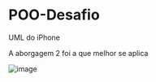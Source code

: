 # POO-Desafio

UML do iPhone

A aborgagem 2 foi a que melhor se aplica

![image](https://github.com/user-attachments/assets/41a5e24f-18ca-4f25-99dd-72ace7ab534b)
